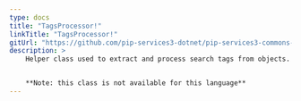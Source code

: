 ```yaml
---
type: docs
title: "TagsProcessor!"
linkTitle: "TagsProcessor!"
gitUrl: "https://github.com/pip-services3-dotnet/pip-services3-commons-dotnet"
description: > 
    Helper class used to extract and process search tags from objects.


    **Note: this class is not available for this language**
---
```

